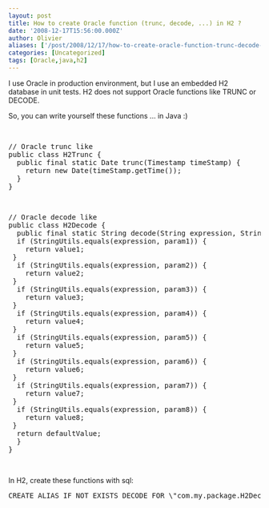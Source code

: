 ```yaml
---
layout: post
title: How to create Oracle function (trunc, decode, ...) in H2 ?
date: '2008-12-17T15:56:00.000Z'
author: Olivier
aliases: ['/post/2008/12/17/how-to-create-oracle-function-trunc-decode-in-h2/', '/post/2008/12/17/fonction-en-h2/', '/post/2008/07/31/Fonction-en-H2']
categories: [Uncategorized]
tags: [Oracle,java,h2]
---
```


<p>I use Oracle in production environment, but I use an embedded H2 database in unit tests. H2 does not support Oracle functions like TRUNC or DECODE.</p> <p>So, you can write yourself these functions ... in Java :)</p> 
<br />
<pre class="prettyprint lang-java">
// Oracle trunc like
public class H2Trunc {
  public final static Date trunc(Timestamp timeStamp) {
    return new Date(timeStamp.getTime());
  }
}
</pre>
<br />
<pre class="prettyprint lang-java">
// Oracle decode like
public class H2Decode {
  public final static String decode(String expression, String param1, String value1, String param2, String value2, String param3, String value3, String param4, String value4, String param5, String value5, String param6, String value6, String param7, String value7, String param8, String value8, String defaultValue) {
  if (StringUtils.equals(expression, param1)) {
    return value1;
 }
  if (StringUtils.equals(expression, param2)) {
    return value2;
 }
  if (StringUtils.equals(expression, param3)) {
    return value3;
 }
  if (StringUtils.equals(expression, param4)) {
    return value4;
 }
  if (StringUtils.equals(expression, param5)) {
    return value5;
 }
  if (StringUtils.equals(expression, param6)) {
    return value6;
 }
  if (StringUtils.equals(expression, param7)) {
    return value7;
 }
  if (StringUtils.equals(expression, param8)) {
    return value8;
 }
  return defaultValue;
  } 
}
</pre>
<br />
<p>In H2, create these functions with sql:</p>
<pre class="prettyprint">
CREATE ALIAS IF NOT EXISTS DECODE FOR \&quot;com.my.package.H2Decode.decode\&quot;; CREATE ALIAS IF NOT EXISTS TRUNC FOR \&quot;com.my.package.H2Trunc.trunc\&quot;
</pre>
